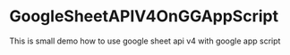 # GoogleSheetAPIV4OnGGAppScript
This is small demo how to use google sheet api v4 with google app script
